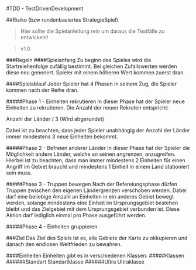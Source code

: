 #TDD - TestDrivenDevelopment

##Risiko (bzw rundenbasiertes StrategieSpiel)

>Hier sollte die Spielanleitung rein um daraus die Testfälle zu entwickeln!

>v1.0

###Regeln
####Spielanfang
Zu beginn des Spieles wird die Startreiehenfolge zufällig bestimmt. Bei gleichen Zufallswerten werden diese neu generiert. Spieler mit einem höheren Wert kommen zuerst dran.  

####Spielablauf
Jeder Spieler hat 4 Phasen in seinem Zug, die Spieler kommen nach der Reihe dran.

#####Phase 1 - Einheiten rekrutieren
In dieser Phase hat der Spieler neue Einheiten zu rekrutieren. Die Anzahl der neuen Rekruten entspricht:

Anzahl der Länder / 3 (Wird abgerundet)

Dabei ist zu beachten, dass jeder Spieler unabhängig der Anzahl der Länder immer mindestens 3 neue Einheiten bekommt.

#####Phase 2 - Befreien anderer Länder
In dieser Phase hat der Spieler die Möglichkeit andere Länder, welche an seinen angrenzen, anzugreifen. Hierbei ist zu beachten, dass man immer mindestens 2 Einheiten für einen Angriff im Gebiet braucht und mindestens 1 Einheit in einem Land stationiert sein muss.

#####Phase 3 - Truppen bewegen
Nach der Befereiungsphase dürfen Truppen zwischen den eigenen Ländergrenzen verschoben werden. Dabei darf eine beliebige Amzahl an Einheiten in ein anderes Gebiet bewegt werden, solange mindestens eine Einheit im Ursprungsgebiet bestehen bleibt und das Zielgebiet mit dem Ursprungsgebiet verbunden ist. Diese Aktion darf lediglich einmal pro Phase ausgeführt werden.

#####Phase 4 - Einheiten gruppieren

###Ziel
Das Ziel des Spiels ist es, alle Gebiete der Karte zu okkupieren und danach den endlosen Weltfrieden zu bewahren.

####Einheiten
Einheiten gibt es in verschiedenen Klassen.
#####Klassen
######Standart
Standartklasse
######Ultra
Ultraklasse
